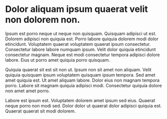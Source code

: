 # Dolor aliquam ipsum quaerat velit non dolorem non.

Ipsum est porro neque ut neque non quisquam. Quisquam adipisci ut est. Dolorem adipisci non quiquia est. Porro labore quiquia dolorem modi dolor etincidunt. Voluptatem quaerat voluptatem quaerat ipsum consectetur. Consectetur labore labore numquam ipsum. Velit dolor quiquia etincidunt consectetur magnam. Neque est modi consectetur tempora adipisci dolore labore. Eius ut porro amet quiquia porro quisquam.

Quiquia quaerat sit est sit non ut. Ipsum non sit amet non aliquam. Velit quiquia quisquam ipsum voluptatem quisquam ipsum tempora. Sed amet amet quiquia est. Ut amet aliquam labore. Dolor eius non magnam tempora porro. Labore sit magnam quiquia adipisci modi. Consectetur quiquia dolore non amet amet porro.

Labore est ipsum est. Voluptatem dolorem amet ipsum sed eius. Quaerat neque porro non modi sed. Dolor dolor ut quaerat dolor adipisci quiquia est. Quaerat quaerat sit modi dolorem.

